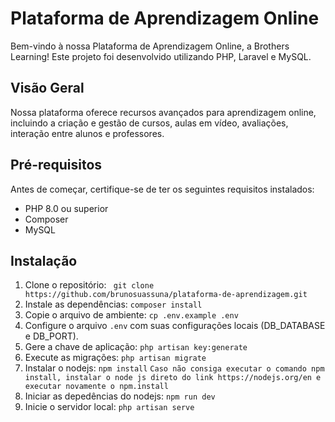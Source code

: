# Plataforma de Aprendizagem Online 

Bem-vindo à nossa Plataforma de Aprendizagem Online, a Brothers Learning! 
Este projeto foi desenvolvido utilizando PHP, Laravel e MySQL.

## Visão Geral

Nossa plataforma oferece recursos avançados para aprendizagem online, incluindo a criação e gestão de cursos, aulas em vídeo, avaliações, interação entre alunos e professores.

## Pré-requisitos

Antes de começar, certifique-se de ter os seguintes requisitos instalados:

- PHP 8.0 ou superior
- Composer
- MySQL

## Instalação

1. Clone o repositório: ` git clone https://github.com/brunosuassuna/plataforma-de-aprendizagem.git`
2. Instale as dependências: `composer install`
3. Copie o arquivo de ambiente: `cp .env.example .env`
4. Configure o arquivo `.env` com suas configurações locais (DB_DATABASE e DB_PORT).
5. Gere a chave de aplicação: `php artisan key:generate`
6. Execute as migrações: `php artisan migrate`
7. Instalar o nodejs: `npm install`
`Caso não consiga executar o comando npm install, instalar o node js direto do link https://nodejs.org/en e executar novamente o npm.install`
9. Iniciar as depedências do nodejs: `npm run dev`
10. Inicie o servidor local: `php artisan serve`

